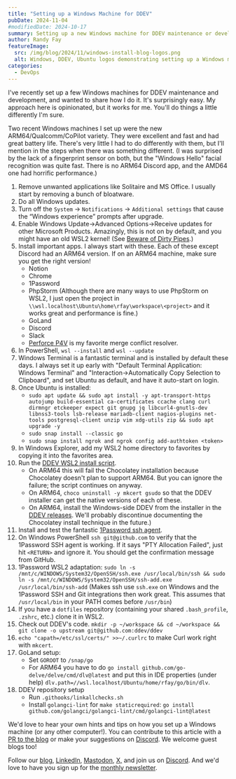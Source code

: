 ```yaml
---
title: "Setting up a Windows Machine for DDEV"
pubDate: 2024-11-04
#modifiedDate: 2024-10-17
summary: Setting up a new Windows machine for DDEV maintenance or development is pretty easy. Here are my opinionated steps.
author: Randy Fay
featureImage:
  src: /img/blog/2024/11/windows-install-blog-logos.png
  alt: Windows, DDEV, Ubuntu logos demonstrating setting up a Windows machine for DDEV.
categories:
  - DevOps
---
```


I've recently set up a few Windows machines for DDEV maintenance and development, and wanted to share how I do it. It's surprisingly easy. My approach here is opinionated, but it works for me. You'll do things a little differently I'm sure.

Two recent Windows machines I set up were the new ARM64/Qualcomm/CoPilot variety. They were excellent and fast and had great battery life. There's very little I had to do differently with them, but I'll mention in the steps when there was something different. (I was surprised by the lack of a fingerprint sensor on both, but the "Windows Hello" facial recognition was quite fast. There is no ARM64 Discord app, and the AMD64 one had horrific performance.)

1. Remove unwanted applications like Solitaire and MS Office. I usually start by removing a bunch of bloatware. 
2. Do all Windows updates. 
3. Turn off the `System` -> `Notifications` -> `Additional settings` that cause the “Windows experience” prompts after upgrade. 
4. Enable Windows Update->Advanced Options->Receive updates for other Microsoft Products. Amazingly, this is not on by default, and you might have an old WSL2 kernel! (See [Beware of Dirty Pipes](beware-of-dirty-pipes-and-docker-desktop-on-windows.md).)
5. Install important apps. I always start with these. Each of these except Discord had an ARM64 version. If on an ARM64 machine, make sure you get the right version!
    -  Notion
    -  Chrome
    -  1Password
    -  PhpStorm (Although there are many ways to use PhpStorm on WSL2, I just open the project in `\\wsl.localhost\Ubuntu\home\rfay\workspace\<project>` and it works great and performance is fine.)
    -  GoLand
    -  Discord
    -  Slack
    - [Perforce P4V](https://www.perforce.com/downloads/helix-visual-client-p4v) is my favorite merge conflict resolver.
6. In PowerShell, `wsl --install` and `wsl --update`
7. Windows Terminal is a fantastic terminal and is installed by default these days. I always set it up early with "Default Terminal Application: Windows Terminal" and "Interaction->Automatically Copy Selection to Clipboard", and set Ubuntu as default, and have it auto-start on login. 
8. Once Ubuntu is installed:
    -  `sudo apt update && sudo apt install -y apt-transport-https autojump build-essential ca-certificates ccache clang curl dirmngr etckeeper expect git gnupg jq libcurl4-gnutls-dev libnss3-tools lsb-release mariadb-client nagios-plugins net-tools postgresql-client unzip vim xdg-utils zip && sudo apt upgrade -y`
    -  `sudo snap install --classic go`
    -  `sudo snap install ngrok and ngrok config add-authtoken <token>`
9. In Windows Explorer, add my WSL2 home directory to favorites by copying it into the favorites area.
10. Run the [DDEV WSL2 install script](https://ddev.readthedocs.io/en/stable/users/install/ddev-installation/#wsl2-docker-ce-inside-install-script).
    * On ARM64 this will fail the Chocolatey installation because Chocolatey doesn't plan to support ARM64. But you can ignore the failure; the script continues on anyway.
    * On ARM64, `choco uninstall -y mkcert gsudo` so that the DDEV installer can get the native versions of each of these.
    * On ARM64, install the Windows-side DDEV from the installer in the [DDEV releases](https://github.com/ddev/ddev/releases). We'll probably discontinue documenting the Chocolatey install technique in the future.)
11. Install and test the fantastic [1Password ssh agent](https://developer.1password.com/docs/ssh/agent/).
12. On Windows PowerShell `ssh git@github.com` to verify that the 1Password SSH agent is working. If it says "PTY Allocation Failed", just hit `<RETURN>` and ignore it. You should get the confirmation message from GitHub.
13. 1Password WSL2 adaptation:
    `sudo ln -s /mnt/c/WINDOWS/System32/OpenSSH/ssh.exe /usr/local/bin/ssh && sudo ln -s /mnt/c/WINDOWS/System32/OpenSSH/ssh-add.exe /usr/local/bin/ssh-add` (Makes ssh use `ssh.exe` on Windows and the 1Password SSH and Git integrations then work great. This assumes that `/usr/local/bin` in your PATH comes before `/usr/bin`)
14. If you have a `dotfiles` repository (containing your shared `.bash_profile`, `.zshrc`, etc.) clone it in WSL2.
15. Check out DDEV's code. `mkdir -p ~/workspace && cd ~/workspace && git clone -o upstream git@github.com:ddev/ddev`
16. `echo "capath=/etc/ssl/certs/" >>~/.curlrc` to make Curl work right with `mkcert`.
17. GoLand setup:
    - Set `GOROOT` to `/snap/go`
    - For ARM64 you have to do `go install github.com/go-delve/delve/cmd/dlv@latest` and put this in IDE properties (under help) `dlv.path=//wsl.localhost/Ubuntu/home/rfay/go/bin/dlv`.
18. DDEV repository setup
    - Run `.githooks/linkallchecks.sh`
    - Install `golangci-lint` for `make staticrequired`: `go install github.com/golangci/golangci-lint/cmd/golangci-lint@latest`

We'd love to hear your own hints and tips on how you set up a Windows machine (or any other computer!). You can contribute to this article with a [PR to the blog](https://github.com/ddev/ddev.com) or make your suggestions on [Discord](https://discord.com/invite/5wjP76mBJD). We welcome guest blogs too!

Follow our [blog](https://ddev.com/blog/), [LinkedIn](https://www.linkedin.com/company/ddev-foundation), [Mastodon](https://fosstodon.org/@ddev), [X,](https://x.com/randyfay) and join us on [Discord](https://discord.gg/5wjP76mBJD). And we'd love to have you sign up for the [monthly newsletter](/newsletter).
